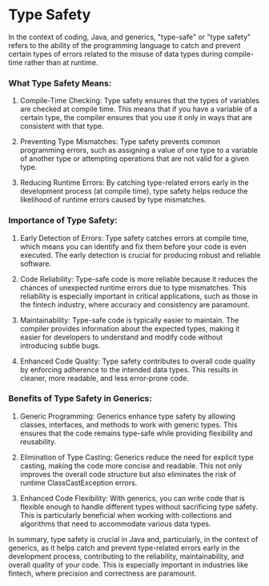 # Type Safety

In the context of coding, Java, and generics, "type-safe" or "type safety" refers to the
ability of the programming language to catch and prevent certain types of errors related to
the misuse of data types during compile-time rather than at runtime.

### What Type Safety Means:
1. Compile-Time Checking:
Type safety ensures that the types of variables are checked at compile time. This means that
if you have a variable of a certain type, the compiler ensures that you use it only in ways
that are consistent with that type.

2. Preventing Type Mismatches:
Type safety prevents common programming errors, such as assigning a value of one type to a
variable of another type or attempting operations that are not valid for a given type.

3. Reducing Runtime Errors:
By catching type-related errors early in the development process (at compile time), type
safety helps reduce the likelihood of runtime errors caused by type mismatches.

### Importance of Type Safety:

1. Early Detection of Errors:
Type safety catches errors at compile time, which means you can identify and fix them before
your code is even executed. The early detection is crucial for producing robust and reliable
software.

2. Code Reliability:
Type-safe code is more reliable because it reduces the chances of unexpected runtime errors
due to type mismatches. This reliability is especially important in critical applications,
such as those in the fintech industry, where accuracy and consistency are paramount.

3. Maintainability:
Type-safe code is typically easier to maintain. The compiler provides information about the
expected types, making it easier for developers to understand and modify code without
introducing subtle bugs.

4. Enhanced Code Quality:
Type safety contributes to overall code quality by enforcing adherence to the intended data
types. This results in cleaner, more readable, and less error-prone code.

### Benefits of Type Safety in Generics:

1. Generic Programming:
Generics enhance type safety by allowing classes, interfaces, and methods to work with
generic types. This ensures that the code remains type-safe while providing flexibility and
reusability.

2. Elimination of Type Casting:
Generics reduce the need for explicit type casting, making the code more concise and readable.
This not only improves the overall code structure but also eliminates the risk of runtime
ClassCastException errors.

3. Enhanced Code Flexibility:
With generics, you can write code that is flexible enough to handle different types without
sacrificing type safety. This is particularly beneficial when working with collections and
algorithms that need to accommodate various data types.

In summary, type safety is crucial in Java and, particularly, in the context of generics, as
it helps catch and prevent type-related errors early in the development process, contributing
to the reliability, maintainability, and overall quality of your code. This is especially
important in industries like fintech, where precision and correctness are paramount.
